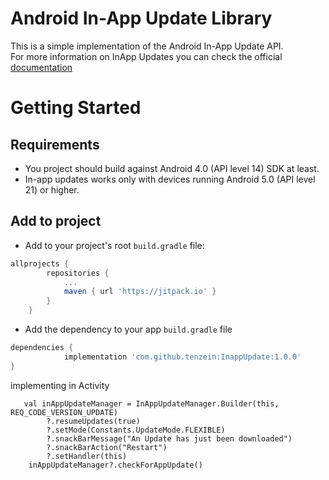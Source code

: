 
# Android In-App Update Library
  

This is a simple implementation of the Android In-App Update API.   
For more information on InApp Updates you can check the official [documentation](https://developer.android.com/guide/app-bundle/in-app-updates)


# Getting Started

## Requirements
* You project should build against Android 4.0 (API level 14) SDK at least.
* In-app updates works only with devices running Android 5.0 (API level 21) or higher.

## Add to project
* Add to your project's root `build.gradle` file:  
```groovy
allprojects {
		repositories {
			...
			maven { url 'https://jitpack.io' }
		}
	}
```
* Add the dependency to your app `build.gradle` file
```groovy
dependencies {  
	        implementation 'com.github.tenzein:InappUpdate:1.0.0'
}
```
implementing in Activity


       val inAppUpdateManager = InAppUpdateManager.Builder(this, REQ_CODE_VERSION_UPDATE)
            ?.resumeUpdates(true)
            ?.setMode(Constants.UpdateMode.FLEXIBLE)
            ?.snackBarMessage("An Update has just been downloaded")
            ?.snackBarAction("Restart")
            ?.setHandler(this) 
	    inAppUpdateManager?.checkForAppUpdate()
